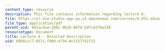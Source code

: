 ```yaml
---
content_type: resource
description: This file contains information regarding lecture 6.
file: https://ol-ocw-studio-app-qa.s3.amazonaws.com/courses/6-851-advanced-data-structures-spring-2012/69bbccc70571f90d47340c5157751f22_MIT6_851S12_Lecture6.pdf
file_type: application/pdf
parent_uid: 9d1ac4aa-2b01-9b19-847d-5dfcd274a338
resourcetype: Document
title: Lecture 6 - Detailed Description
uid: 69bbccc7-0571-f90d-4734-0c5157751f22
---
```

